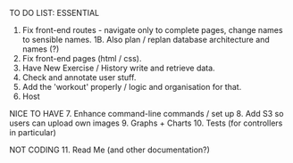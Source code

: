 TO DO LIST:
ESSENTIAL
1. Fix front-end routes - navigate only to complete pages, change names to sensible names. 
1B. Also plan / replan database architecture and names (?)
2. Fix front-end pages (html / css).
3. Have New Exercise / History write and retrieve data.
4. Check and annotate user stuff.
5. Add the 'workout' properly / logic and organisation for that.
6. Host  

NICE TO HAVE
7. Enhance command-line commands / set up
8. Add S3 so users can upload own images
9. Graphs + Charts
10. Tests (for controllers in particular)  

NOT CODING
11. Read Me (and other documentation?)  